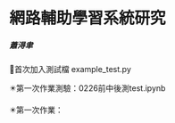# 網路輔助學習系統研究
##### 蕭淂聿 #####
  🔰首次加入測試檔 example_test.py
  
  ✴️第一次作業測驗：0226前中後測test.ipynb
  
  ✴️第一次作業：
